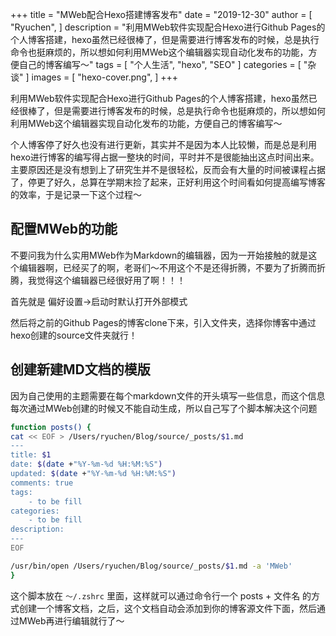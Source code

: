 +++
title = "MWeb配合Hexo搭建博客发布"
date = "2019-12-30"
author = [
    "Ryuchen",
]
description = "利用MWeb软件实现配合Hexo进行Github Pages的个人博客搭建，hexo虽然已经很棒了，但是需要进行博客发布的时候，总是执行命令也挺麻烦的，所以想如何利用MWeb这个编辑器实现自动化发布的功能，方便自己的博客编写～"
tags = [
    "个人生活",
    "hexo",
    "SEO"
]
categories = [
    "杂谈"
]
images = [
    "hexo-cover.png",
]
+++

利用MWeb软件实现配合Hexo进行Github Pages的个人博客搭建，hexo虽然已经很棒了，但是需要进行博客发布的时候，总是执行命令也挺麻烦的，所以想如何利用MWeb这个编辑器实现自动化发布的功能，方便自己的博客编写～
<!--more-->


个人博客停了好久也没有进行更新，其实并不是因为本人比较懒，而是总是利用hexo进行博客的编写得占据一整块的时间，平时并不是很能抽出这点时间出来。主要原因还是没有想到上了研究生并不是很轻松，反而会有大量的时间被课程占据了，停更了好久，总算在学期末捡了起来，正好利用这个时间看如何提高编写博客的效率，于是记录一下这个过程～

## 配置MWeb的功能

不要问我为什么实用MWeb作为Markdown的编辑器，因为一开始接触的就是这个编辑器啊，已经买了的啊，老哥们～不用这个不是还得折腾，不要为了折腾而折腾，我觉得这个编辑器已经很好用了啊！！！

首先就是 偏好设置->启动时默认打开外部模式


然后将之前的Github Pages的博客clone下来，引入文件夹，选择你博客中通过hexo创建的source文件夹就行！


## 创建新建MD文档的模版

因为自己使用的主题需要在每个markdown文件的开头填写一些信息，而这个信息每次通过MWeb创建的时候又不能自动生成，所以自己写了个脚本解决这个问题

```bash
function posts() {
cat << EOF > /Users/ryuchen/Blog/source/_posts/$1.md
---
title: $1
date: $(date +"%Y-%m-%d %H:%M:%S")
updated: $(date +"%Y-%m-%d %H:%M:%S")
comments: true
tags:
    - to be fill
categories: 
    - to be fill
description: 
---
EOF

/usr/bin/open /Users/ryuchen/Blog/source/_posts/$1.md -a 'MWeb'
}
```

这个脚本放在 `～/.zshrc` 里面，这样就可以通过命令行一个 posts + 文件名 的方式创建一个博客文档，之后，这个文档自动会添加到你的博客源文件下面，然后通过MWeb再进行编辑就行了～